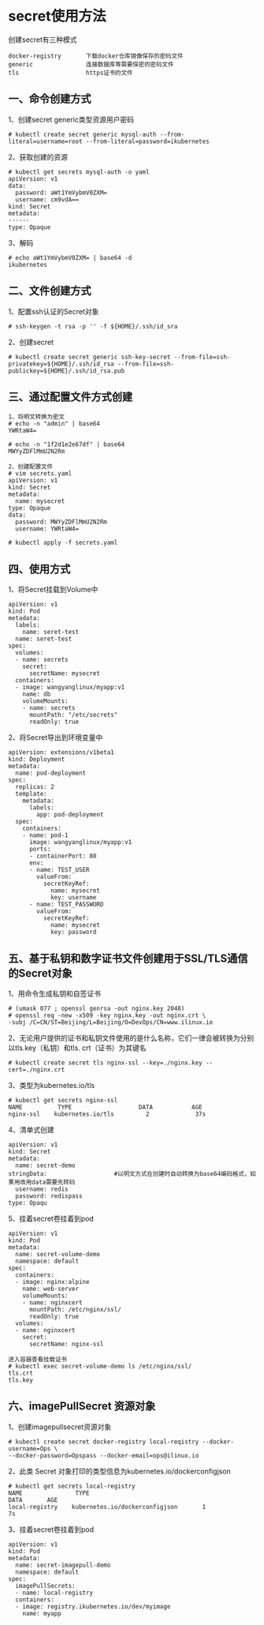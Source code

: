 secret使用方法
===
创建secret有三种模式  
```
docker-registry       下载docker仓库镜像保存的密码文件
generic               连接数据库等需要保密的密码文件
tls                   https证书的文件
```  

一、命令创建方式  
---
1、创建secret generic类型资源用户密码
```
# kubectl create secret generic mysql-auth --from-literal=username=root --from-literal=password=ikubernetes
```  

2、获取创建的资源  
```
# kubectl get secrets mysql-auth -o yaml
apiVersion: v1
data:
  password: aWt1YmVybmV0ZXM=
  username: cm9vdA==
kind: Secret
metadata:
······
type: Opaque
```  

3、解码  
```
# echo aWt1YmVybmV0ZXM= | base64 -d
ikubernetes
```  


二、文件创建方式
---
1、配置ssh认证的Secret对象  
```
# ssh-keygen -t rsa -p '' -f ${HOME}/.ssh/id_sra
```  
2、创建secret  
```
# kubectl create secret generic ssh-key-secret --from-file=ssh-privatekey=${HOME}/.ssh/id_rsa --from-file=ssh-publickey=${HOME}/.ssh/id_rsa.pub
```  

三、通过配置文件方式创建  
---
```
1、将明文转换为密文
# echo -n "admin" | base64
YWRtaW4=

# echo -n "1f2d1e2e67df" | base64
MWYyZDFlMmU2N2Rm

2、创建配置文件
# vim secrets.yaml
apiVersion: v1
kind: Secret
metadata:
  name: mysecret
type: Opaque
data:
  password: MWYyZDFlMmU2N2Rm
  username: YWRtaW4=

# kubectl apply -f secrets.yaml
```  

四、使用方式  
---
1、将Secret挂载到Volume中  
```
apiVersion: v1
kind: Pod
metadata:
  labels:
    name: seret-test
  name: seret-test
spec:
  volumes:
  - name: secrets
    secret:
      secretName: mysecret
  containers:
  - image: wangyanglinux/myapp:v1
    name: db
    volumeMounts:
    - name: secrets
      mountPath: "/etc/secrets"
      readOnly: true
```  

2、将Secret导出到环境变量中  
```
apiVersion: extensions/v1beta1
kind: Deployment
metadata:
  name: pod-deployment
spec:
  replicas: 2
  template:
    metadata:
      labels:
        app: pod-deployment
  spec:
    containers:
    - name: pod-1
      image: wangyanglinux/myapp:v1
      ports:
      - containerPort: 80
      env:
      - name: TEST_USER
        valueFrom:
          secretKeyRef:
            name: mysecret
            key: username
      - name: TEST_PASSWORD
        valueFrom:
          secretKeyRef:
            name: mysecret
            key: password
```  

五、基于私钥和数字证书文件创建用于SSL/TLS通信的Secret对象  
---
1、用命令生成私钥和自签证书  
```
# (umask 077 ; openssl genrsa -out nginx.key 2048)
# openssl req -new -x509 -key nginx.key -out nginx.crt \
-subj /C=CN/ST=Beijing/L=Beijing/O=DevOps/CN=www.ilinux.io
```  

2、无论用户提供的证书和私钥文件使用的是什么名称，它们一律会被转换为分别以tls.key（私钥）和tls. crt（证书）为其键名  
```
# kubectl create secret tls nginx-ssl --key=./nginx.key --cert=./nginx.crt
```  

3、类型为kubernetes.io/tls  
```
# kubectl get secrets nginx-ssl
NAME          TYPE                   DATA           AGE
nginx-ssl    kubernetes.io/tls         2             37s
```  

4、清单式创建  
```
apiVersion: v1
kind: Secret
metadata:
  name: secret-demo
stringData:                   #以明文方式在创建时自动转换为base64编码格式，如果用改用data需要先转码
  username: redis
  password: redispass
type: Opaqu
```  

5、挂着secret卷挂着到pod  
```
apiVersion: v1
kind: Pod
metadata:
  name: secret-volume-demo
  namespace: default
spec:
  containers:
  - image: nginx:alpine
    name: web-server
    volumeMounts:
    - name: nginxcert
      mountPath: /etc/nginx/ssl/
      readOnly: true
  volumes:
  - name: nginxcert
    secret:
      secretName: nginx-ssl  

进入容器查看挂载证书
# kubectl exec secret-volume-demo ls /etc/nginx/ssl/
tls.crt
tls.key
```  


六、imagePullSecret 资源对象
---
1、创建imagepullsecret资源对象  
```
# kubectl create secret docker-registry local-reqistry --docker-username=Ops \
--docker-password=Opspass --docker-email=ops@ilinux.io
```  

2、此类 Secret 对象打印的类型信息为kubernetes.io/dockerconfigjson  
```
# kubectl get secrets local-registry
NAME               TYPE                                              DATA       AGE
local-registry    kubernetes.io/dockerconfigjson       1             7s
```  

3、挂着secret卷挂着到pod  
```
apiVersion: v1
kind: Pod
metadata:
  name: secret-imagepull-demo
  namespace: default
spec:
  imagePullSecrets:
  - name: local-registry
  containers:
  - image: registry.ikubernetes.io/dev/myimage
    name: myapp
```  
